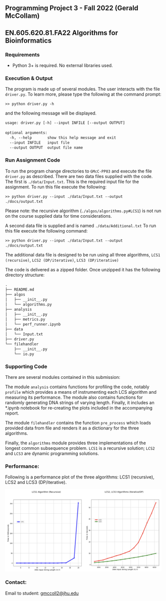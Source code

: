 ## Programming Project 3 - Fall 2022 (Gerald McCollam)
## EN.605.620.81.FA22 Algorithms for Bioinformatics

### Requirements

  * Python 3+ is required. No external libraries used.

### Execution & Output

The program is made up of several modules. The user interacts with the file `driver.py`. To learn more, please type the following at the command prompt: 

```
>> python driver.py -h
```

and the following message will be displayed.

```
usage: driver.py [-h] --input INFILE [--output OUTPUT]

optional arguments:
  -h, --help       show this help message and exit
  --input INFILE   input file
  --output OUTPUT  output file name
```

### Run Assignment Code
To run the program change directories to `GMcC-PP03` and execute the file `driver.py` as described. There are two data files supplied with the code. The first is `./data/Input.txt`. This is the required input file for the assignment. To run this file execute the following:

```
>> python driver.py --input ./data/Input.txt --output ./docs/output.txt
```
Please note: the recursive algorithm (`./algos/algorithms.py#LCS1`) is not run on the course supplied data for time considerations. 

A second data file is supplied and is named `./data/Additional.txt` To run this file execute the following command:
```
>> python driver.py --input ./data/Input.txt --output ./docs/output.txt
```
The additional data file is designed to be run using all three algorithms, `LCS1 (recursive)`, `LCS2 (DP/iterative)`, `LCS3 (DP/iterative)`  

The code is delivered as a zipped folder. Once unzipped it has the following directory structure:

```
.
├── README.md
├── algos
│   ├── __init__.py
│   └── algorithms.py
├── analysis
│   ├── __init__.py
│   ├── metrics.py
│   └── perf_runner.ipynb
├── data
│   └── Input.txt
├── driver.py
└── filehandler
    ├── __init__.py
    └── io.py
```

### Supporting Code

There are several modules contained in this submission:

The module `analysis` contains functions for profiling the code, notably `profile` which provides a means of 
instrumenting each LCS algorithm and measuring its performance. The module also contains functions for randomly generating DNA strings 
of varying length. Finally, it includes an *.ipynb notebook for re-creating the plots included in the accompanying report. 

The module `filehandler` contains the function `pre_process` which loads provided data from file and renders it as a dictionary for the three algorithms.  

Finally, the `algorithms` module provides three implementations of the longest common subsequence problem. `LCS1` is a recursive solution; `LCS2` and `LCS3` are dynamic programming solutions. 

### Performance:

Following is a performance plot of the three algorithms: LCS1 (recursive), LCS2 and LCS3 (DP/iterative).

![alt text](perf_compare.png "Performance plot")

### Contact:

 Email to student: gmccoll2@jhu.edu

 
 